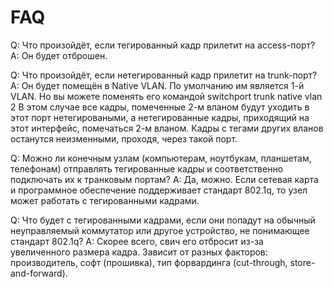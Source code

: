 # FAQ

Q: Что произойдёт, если тегированный кадр прилетит на access-порт? A: Он будет отброшен.

Q: Что произойдёт, если нетегированный кадр прилетит на trunk-порт? A: Он будет помещён в Native VLAN. По умолчанию им является 1-й VLAN. Но вы можете поменять его командой switchport trunk native vlan 2 В этом случае все кадры, помеченные 2-м вланом будут уходить в этот порт нетегироваными, а нетегированные кадры, приходящий на этот интерфейс, помечаться 2-м вланом. Кадры с тегами других вланов останутся неизменными, проходя, через такой порт.

Q: Можно ли конечным узлам \(компьютерам, ноутбукам, планшетам, телефонам\) отправлять тегированные кадры и соответственно подключать их к транковым портам? A: Да, можно. Если сетевая карта и программное обеспечение поддерживает стандарт 802.1q, то узел может работать с тегированными кадрами.

Q: Что будет с тегированными кадрами, если они попадут на обычный неуправляемый коммутатор или другое устройство, не понимающее стандарт 802.1q? A: Скорее всего, свич его отбросит из-за увеличенного размера кадра. Зависит от разных факторов: производитель, софт \(прошивка\), тип форвардинга \(cut-through, store-and-forward\).

